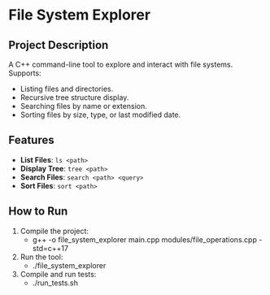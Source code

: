 # File System Explorer

## Project Description
A C++ command-line tool to explore and interact with file systems. Supports:
- Listing files and directories.
- Recursive tree structure display.
- Searching files by name or extension.
- Sorting files by size, type, or last modified date.

## Features
- **List Files**: `ls <path>`
- **Display Tree**: `tree <path>`
- **Search Files**: `search <path> <query>`
- **Sort Files**: `sort <path>`

## How to Run
1. Compile the project:
   - g++ -o file_system_explorer main.cpp modules/file_operations.cpp -std=c++17
2. Run the tool:
   - ./file_system_explorer
3. Compile and run tests:
   - ./run_tests.sh
